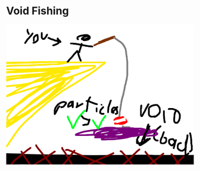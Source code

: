 # Void Fishing

<div class="result kohara-infobox-grid" markdown>
<div markdown class="kohara-infobox-text">
<img src="../../assets/C9a9Kc8.png">